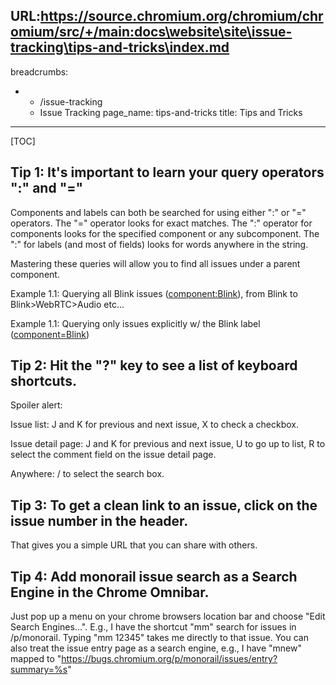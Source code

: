 URL:https://source.chromium.org/chromium/chromium/src/+/main:docs\website\site\issue-tracking\tips-and-tricks\index.md
---
breadcrumbs:
- - /issue-tracking
  - Issue Tracking
page_name: tips-and-tricks
title: Tips and Tricks
---

[TOC]

## Tip 1: It's important to learn your query operators ":" and "="

Components and labels can both be searched for using either ":" or "="
operators. The "=" operator looks for exact matches. The ":" operator for
components looks for the specified component or any subcomponent. The ":" for
labels (and most of fields) looks for words anywhere in the string.

Mastering these queries will allow you to find all issues under a parent
component.

Example 1.1: Querying all Blink issues
([component:Blink](https://bugs.chromium.org/p/chromium/issues/list?can=2&q=component%3ABlink)),
from Blink to Blink&gt;WebRTC&gt;Audio etc...

Example 1.1: Querying only issues explicitly w/ the Blink label
([component=Blink](https://bugs.chromium.org/p/chromium/issues/list?can=2&q=component%3DBlink))

## Tip 2: Hit the "?" key to see a list of keyboard shortcuts.

Spoiler alert:

Issue list: J and K for previous and next issue, X to check a checkbox.

Issue detail page: J and K for previous and next issue, U to go up to list, R to select the comment field on the issue detail page.

Anywhere: / to select the search box.

## Tip 3: To get a clean link to an issue, click on the issue number in the header.

That gives you a simple URL that you can share with others.

## Tip 4: Add monorail issue search as a Search Engine in the Chrome Omnibar.

Just pop up a menu on your chrome browsers location bar and choose "Edit Search Engines...". E.g., I have the shortcut "mm" search for issues in /p/monorail. Typing "mm 12345" takes me directly to that issue. You can also treat the issue entry page as a search engine, e.g., I have "mnew" mapped to "https://bugs.chromium.org/p/monorail/issues/entry?summary=%s"
